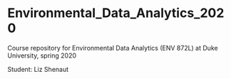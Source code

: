 # Environmental_Data_Analytics_2020
Course repository for Environmental Data Analytics (ENV 872L) at Duke University, spring 2020

Student: Liz Shenaut

